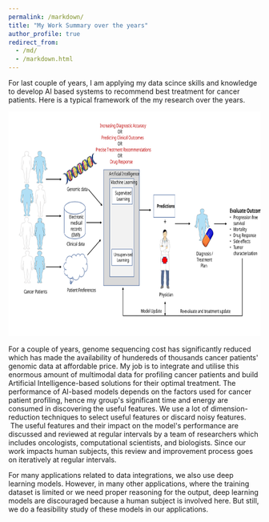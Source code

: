 ```yaml
---
permalink: /markdown/
title: "My Work Summary over the years"
author_profile: true
redirect_from: 
  - /md/
  - /markdown.html
---
```


For last couple of years, I am applying my data scince skills and knowledge to develop AI based systems to recommend best treatment for cancer patients. Here is a typical framework of the my research over the years. 

<img src="../images/AI_framework.svg" alt="AI_framework" style="height: 450px; width:600px;"/> 

For a couple of years, genome sequencing cost has significantly reduced which has made the availability of hundereds of thousands cancer patients' genomic data at affordable price. My job is to integrate and utilise this enormous amount of multimodal data for profiling cancer patients and build Artificial Intelligence-based solutions for their optimal treatment. The performance of AI-based models depends on the factors used for cancer patient profiling, hence my group's significant time and energy are consumed in discovering the useful features. We use a lot of dimension-reduction techniques to select useful features or discard noisy features.  The useful features and their impact on the model's performance are discussed and reviewed at regular intervals by a team of researchers which includes oncologists, computational scientists, and biologists. Since our work impacts human subjects, this review and improvement process goes on iteratively at regular intervals.

For many applications related to data integrations, we also use deep learning models. However, in many other applications, where the training dataset is limited or we need proper reasoning for the output, deep learning models are discouraged because a human subject is involved here. But still, we do a feasibility study of these models in our applications. 

